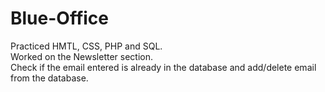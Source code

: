 # Blue-Office
Practiced HMTL, CSS, PHP and SQL. <br />
Worked on the Newsletter section. <br />
Check if the email entered is already in the database and add/delete email from the database.
